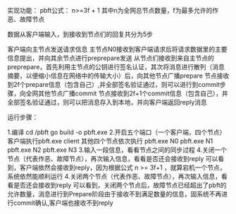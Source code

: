 实现功能：
pbft公式： n>=3f + 1 其中n为全网总节点数量，f为最多允许的作恶、故障节点

数据从客户端输入，到接收到节点们的回复共分为5步

客户端向主节点发送请求信息
主节点N0接收到客户端请求后将请求数据里的主要信息提出，并向其余节点进行preprepare发送
从节点们接收到来自主节点的preprepare，首先利用主节点的公钥进行签名认证，其次将消息进行散列（消息摘要，以便缩小信息在网络中的传输大小）后，向其他节点广播prepare
节点接收到2f个prepare信息（包含自己）,并全部签名验证通过，则可以进行到commit步骤，向全网其他节点广播commit
节点接收到2f+1个commit信息（包含自己），并全部签名验证通过，则可以把消息存入到本地，并向客户端返回reply消息

运行步骤：

1.编译
cd /pbft
go build -o pbft.exe
2.开启五个端口（一个客户端，四个节点）
客户端执行pbft.exe client
其他四个节点依次执行 pbft.exe N0 pbft.exe N1 pbft.exe N2 pbft.exe N3
3.输入一段信息，看看节点之间的同步过程
4.关闭一个节点（代表作恶、故障节点），再次输入信息，看看是否还会接收到reply
可以看到，客户端依然会接收到reply，因为根据公式 n >= 3f+1 ，就算宕机一个节点，系统依然能顺利运行
4.关闭两个节点（代表作恶、故障节点），再次输入信息，看看是否还会接收到reply
可以看到，关闭两个节点后，故障节点已经超出了pbft的允许数量，消息进行到Prepare阶段由于接收不到满足数量的信息，固系统不再进行commit确认,客户端也接收不到reply